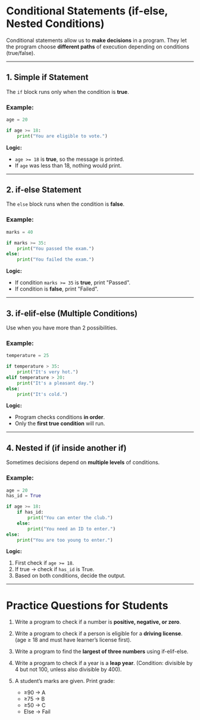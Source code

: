 

# Conditional Statements (if-else, Nested Conditions)

Conditional statements allow us to **make decisions** in a program.
They let the program choose **different paths** of execution depending on conditions (true/false).

---

## 1. **Simple if Statement**

The `if` block runs only when the condition is **true**.

### Example:

```python
age = 20

if age >= 18:
    print("You are eligible to vote.")
```

**Logic:**

* `age >= 18` is **true**, so the message is printed.
* If `age` was less than 18, nothing would print.

---

## 2. **if-else Statement**

The `else` block runs when the condition is **false**.

### Example:

```python
marks = 40

if marks >= 35:
    print("You passed the exam.")
else:
    print("You failed the exam.")
```

**Logic:**

* If condition `marks >= 35` is **true**, print "Passed".
* If condition is **false**, print "Failed".

---

## 3. **if-elif-else (Multiple Conditions)**

Use when you have more than 2 possibilities.

### Example:

```python
temperature = 25

if temperature > 35:
    print("It's very hot.")
elif temperature > 20:
    print("It's a pleasant day.")
else:
    print("It's cold.")
```

**Logic:**

* Program checks conditions **in order**.
* Only the **first true condition** will run.

---

## 4. **Nested if (if inside another if)**

Sometimes decisions depend on **multiple levels** of conditions.

### Example:

```python
age = 20
has_id = True

if age >= 18:
    if has_id:
        print("You can enter the club.")
    else:
        print("You need an ID to enter.")
else:
    print("You are too young to enter.")
```

**Logic:**

1. First check if `age >= 18`.
2. If true → check if `has_id` is True.
3. Based on both conditions, decide the output.

---

# Practice Questions for Students

1. Write a program to check if a number is **positive, negative, or zero**.
2. Write a program to check if a person is eligible for a **driving license**. (age ≥ 18 and must have learner’s license first).
3. Write a program to find the **largest of three numbers** using if-elif-else.
4. Write a program to check if a year is a **leap year**. (Condition: divisible by 4 but not 100, unless also divisible by 400).
5. A student’s marks are given. Print grade:

   * ≥90 → A
   * ≥75 → B
   * ≥50 → C
   * Else → Fail


